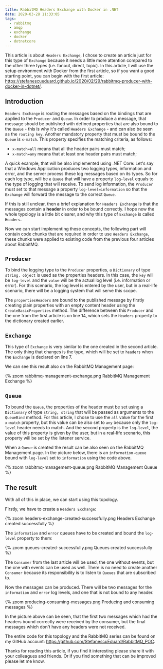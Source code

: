 ```yaml
---
title: RabbitMQ Headers Exchange with Docker in .NET
date: 2020-03-28 11:33:05
tags:
  - rabbitmq
  - amqp
  - exchange
  - docker
  - dotnetcore
---
```



This article is about `Headers Exchange`, I chose to create an article just for this type of `Exchange` because it needs a little more attention compared to the other three types (i.e. fanout, direct, topic).
In this article, I will use the setup environment with Docker from the first article, so if you want a good starting point, you can begin with the first article: https://stefanescueduard.github.io/2020/02/29/rabbitmq-producer-with-docker-in-dotnet/.

## Introduction

`Headers Exchange` is routing the messages based on the bindings that are applied to the `Producer` and `Queue`.
In order to produce a message, that message should be published with defined properties that are also bound to the `Queue` - this is why it's called `Headers Exchange` - and can also be seen as the `routing key`.
Another mandatory property that must be bound to the `Queue` is `x-match`. This property specifies the matching criteria, as follows:
- `x-match=all` means that all the header pairs must match;
- `x-match=any` means that at least one header pairs must match;

A quick example, that will be also implemented using .NET Core:
Let's say that a Windows Application produces two logging types, information and error, and the server process these log messages based on its types.
So for each log type, will be a `Queue` that will have a property `log-level` equals to the type of logging that will receive. To send log information, the `Producer` must set to that message a property `log-level=information` so that the `Exchange` will forward the message to the correct `Queue`.

If this is still unclear, then a brief explanation for `Headers Exchange` is that the messages contain a **header** in order to be bound correctly.
I hope now the whole typology is a little bit clearer, and why this type of `Exchange` is called `Headers`.

Now we can start implementing these concepts, the following part will contain code chunks that are required in order to use `Headers Exchange`, these chunks were applied to existing code from the previous four articles about RabbitMQ.

## `Producer`

To bind the logging type to the `Producer` properties, a `Dictionary` of type `string, object` is used as the properties headers. In this case, the `key` will be `log-level` and the `value` will be the actual log level (i.e. information or error). For this scenario, the log level is entered by the user, but in a real-life scenario, there will be a logging system that will serve this scope.
<script src="https://gist.github.com/StefanescuEduard/0db265cae4058c75ca8a1051f31b605c.js"></script>

The `propertiesHeaders` are bound to the published message by firstly creating plain properties with an empty content header using the `CreateBasicProperties` method. The difference between this `Producer` and the one from the first article is on line 14, which sets the `Headers` property to the dictionary created earlier.

## `Exchange`

This type of `Exchange` is very similar to the one created in the second article. The only thing that changes is the type, which will be set to `headers` when the `Exchange` is declared on line 7.
<script src="https://gist.github.com/StefanescuEduard/613861853dea188e25884ddedec856ac.js"></script>

We can see this result also on the RabbitMQ Management page:

{% zoom rabbitmq-management-exchange.png RabbitMQ Management Exchange %}

## `Queue`

To bound the `Queue`, the properties of the header must be set using a `Dictionary` of type `string, string` that will be passed as arguments to the `QueueBind` method.
For this article, I chose to use the `all` value for the first `x-match` property, but this value can be also set to `any` because only the `log-level` header needs to match.
And the second property is the `log-level`, the value of this property is given by the user, but in a real-life scenario, this property will be set by the listener service.
<script src="https://gist.github.com/StefanescuEduard/c897970461e039d91b0f85ec352823a1.js"></script>

When a `Queue` is created the result can be also seen on the RabbitMQ Management page. In the picture below, there is an `information-queue` bound with `log-level` set to `information` using the code above.

{% zoom rabbitmq-management-queue.png RabbitMQ Management Queue %}

## The result

With all of this in place, we can start using this topology.

Firstly, we have to create a `Headers Exchange`:

{% zoom headers-exchange-created-successfully.png Headers Exchange created successfully %}

The `information` and `error` queues have to be created and bound the `log-level` property to them:

{% zoom queues-created-successfully.png Queues created successfully %}

The `Consumer` from the last article will be used, the one without events, but the one with events can be used as well. There is no need to create another `Consumer` because its responsibility is to listen to `Queues` that are subscribed to.

Now the messages can be produced. There will be two messages for the `information` and `error` log levels, and one that is not bound to any header.

{% zoom producing-consuming-messages.png Producing and consuming messages %}

In the picture above can be seen, that the first two messages which had the headers bound correctly were received by the consumer, but the final messages which don't have any headers were not received.

The entire code for this topology and the RabbitMQ series can be found on my GitHub account: https://github.com/StefanescuEduard/RabbitMQ_POC.

Thanks for reading this article, if you find it interesting please share it with your colleagues and friends. Or if you find something that can be improved please let me know.

